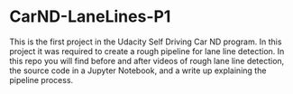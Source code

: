 # CarND-LaneLines-P1
This is the first project in the Udacity Self Driving Car ND program.
In this project it was required to create a rough pipeline for lane line
detection. In this repo you will find before and after videos of rough lane line
detection, the source code in a Jupyter Notebook, and a write up explaining the pipeline process.
